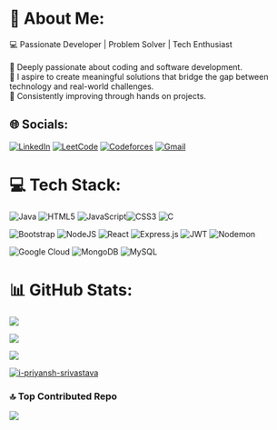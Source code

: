 
# 💫 About Me:

💻 Passionate Developer | Problem Solver | Tech Enthusiast<br><br>🔭 Deeply passionate about coding and software development.<br>🌱 I aspire to create meaningful solutions that bridge the gap between technology and real-world challenges.<br>🤝 Consistently improving through hands on projects.


## 🌐 Socials:

[![LinkedIn](https://img.shields.io/badge/LinkedIn-%230077B5.svg?logo=linkedin&logoColor=white)](https://www.linkedin.com/in/priyansh-srivastava-a19620250/)  [![LeetCode](https://img.shields.io/badge/LeetCode-%23FFA116.svg?logo=leetcode&logoColor=white)](https://leetcode.com/Sambhav_hai/) [![Codeforces](https://img.shields.io/badge/Codeforces-%231F8ACB.svg?logo=codeforces&logoColor=white)](https://codeforces.com/profile/PriyanshSrivastava)   [![Gmail](https://img.shields.io/badge/Gmail-D14836?logo=gmail&logoColor=white)](mailto:i.priyansh.srivastava@gmail.com)    


# 💻 Tech Stack:

![Java](https://img.shields.io/badge/java-%23ED8B00.svg?style=plastic&logo=openjdk&logoColor=white)  ![HTML5](https://img.shields.io/badge/html5-%23E34F26.svg?style=plastic&logo=html5&logoColor=white) ![JavaScript](https://img.shields.io/badge/javascript-%23323330.svg?style=plastic&logo=javascript&logoColor=%23F7DF1E)![CSS3](https://img.shields.io/badge/css3-%231572B6.svg?style=plastic&logo=css3&logoColor=white) ![C](https://img.shields.io/badge/c-%2300599C.svg?style=plastic&logo=c&logoColor=white)

![Bootstrap](https://img.shields.io/badge/bootstrap-%238511FA.svg?style=plastic&logo=bootstrap&logoColor=white) ![NodeJS](https://img.shields.io/badge/node.js-6DA55F?style=plastic&logo=node.js&logoColor=white) ![React](https://img.shields.io/badge/react-%2320232a.svg?style=plastic&logo=react&logoColor=%2361DAFB) ![Express.js](https://img.shields.io/badge/express.js-%23404d59.svg?style=plastic&logo=express&logoColor=%2361DAFB) ![JWT](https://img.shields.io/badge/JWT-black?style=plastic&logo=JSON%20web%20tokens) ![Nodemon](https://img.shields.io/badge/NODEMON-%23323330.svg?style=plastic&logo=nodemon&logoColor=%BBDEAD)

![Google Cloud](https://img.shields.io/badge/GoogleCloud-%234285F4.svg?style=plastic&logo=google-cloud&logoColor=white) ![MongoDB](https://img.shields.io/badge/MongoDB-%234ea94b.svg?style=plastic&logo=mongodb&logoColor=white) ![MySQL](https://img.shields.io/badge/mysql-4479A1.svg?style=plastic&logo=mysql&logoColor=white)

# 📊 GitHub Stats:

![](https://github-readme-stats.vercel.app/api?username=i-priyansh-srivastava&theme=blue-green&hide_border=false&include_all_commits=true&count_private=true)<br/>

![](https://github-readme-streak-stats.herokuapp.com/?user=i-priyansh-srivastava&theme=blue-green&hide_border=false)<br/>

![](https://github-readme-stats.vercel.app/api/top-langs/?username=i-priyansh-srivastava&theme=blue-green&hide_border=false&include_all_commits=true&count_private=true&layout=compact)

<p align="left"> <a href="https://github.com/ryo-ma/github-profile-trophy"><img src="https://github-profile-trophy.vercel.app/?username=i-priyansh-srivastava " alt=" i-priyansh-srivastava " /></a> </p>

### 🔝 Top Contributed Repo

![](https://github-contributor-stats.vercel.app/api?username=i-priyansh-srivastava&limit=5&theme=tokyonight&combine_all_yearly_contributions=true)
